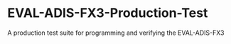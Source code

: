 # EVAL-ADIS-FX3-Production-Test
A production test suite for programming and verifying the EVAL-ADIS-FX3
